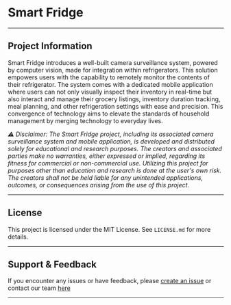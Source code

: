 # Smart Fridge

---

## Project Information

Smart Fridge introduces a well-built camera surveillance system, powered by computer vision, made for integration within refrigerators. This solution empowers users with the capability to remotely monitor the contents of their refrigerator. The system comes with a dedicated mobile application where users can not only visually inspect their inventory in real-time but also interact and manage their grocery listings, inventory duration tracking, meal planning, and other refrigeration settings with ease and precision. This convergence of technology aims to elevate the standards of household management by merging technology to everyday lives.

_:warning: Disclaimer: The Smart Fridge project, including its associated camera surveillance system and mobile application, is developed and distributed solely for educational and research purposes. The creators and associated parties make no warranties, either expressed or implied, regarding its fitness for commercial or non-commercial use. Utilizing this project for purposes other than education and research is done at the user's own risk. The creators shall not be held liable for any unintended applications, outcomes, or consequences arising from the use of this project._

---

## License

This project is licensed under the MIT License. See `LICENSE.md` for more details.

---

## Support & Feedback

If you encounter any issues or have feedback, please [create an issue](https://github.com/codebulous/smart-fridge-nott/issues) or contact our team [here](mailto:hcyjc11@nottingham.edu.my?subject=Enquiry%20regarding%20[topic])

---
